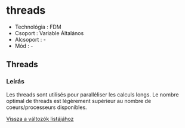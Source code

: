 # threads

* Technológia : FDM
* Csoport : Variable Általános
* Alcsoport : -
* Mód : -

## Threads

### Leírás

Les threads sont utilisés pour paralléliser les calculs longs. Le nombre optimal de threads est légèrement supérieur au nombre de coeurs/processeurs disponibles.

[Vissza a változók listájához](variable_list.md)

